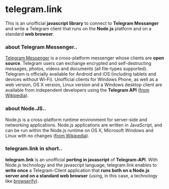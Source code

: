 telegram.link
===

This is an unofficial **javascript library** to connect to **Telegram Messanger** and write a Telegram client that runs 
on the **Node.js** platform and on a standard **web browser**.

### about Telegram Messenger.. 

[Telegram Messenger](http://www.telegram.org ) is a cross-platform messenger whose clients are **open source**. 
Telegram users can exchange encrypted and self-destructing messages, photos, videos and documents (all file-types supported). 
Telegram is officially available for Android and iOS (including tablets and devices without Wi-Fi). 
Unofficial clients for Windows Phone, as well as a web version, OS X version, Linux version and a Windows desktop client 
are available from independent developers using the **Telegram API**
([from Wikipedia](http://en.wikipedia.org/wiki/Telegram_\(software\))).

### about Node.JS..

Node.js is a cross-platform runtime environment for server-side and networking applications. 
Node.js applications are written in JavaScript, and can be run within the Node.js runtime on OS X, Microsoft Windows and Linux with no changes
([from Wikipedia](http://en.wikipedia.org/wiki/Node.js)).


### telegram.link in short..

**telegram.link** is an unofficial **porting in javascript** of **Telegram-API**. 
With Node.js technology and the javascript language, telegram.link enables to **write once** a Telegram-Client application 
that **runs both on a Node.js server and on a standard web browser** 
(using, in this case, a technology like [browserify](https://www.npmjs.org/package/browserify)).